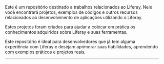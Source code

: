<p>Este é um repositório destinado a trabalhos relacionados ao Liferay. Nele você encontrará projetos, exemplos de códigos e outros recursos relacionados ao desenvolvimento de aplicações utilizando o Liferay. </p>
<p>Estes projetos foram criados para ajudar a colocar em prática os conhecimentos adquiridos sobre Liferay e suas ferramentas.</p>
<p>Este repositório é ideal para desenvolvedores que já tem alguma experiência com Liferay e desejam aprimorar suas habilidades, aprendendo com exemplos práticos e projetos reais.</p>

<hr>
